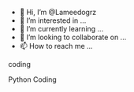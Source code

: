 - 👋 Hi, I’m @Lameedogrz
- 👀 I’m interested in ...
- 🌱 I’m currently learning ...
- 💞️ I’m looking to collaborate on ...
- 📫 How to reach me ...

<!---
Lameedogrz/Lameedogrz is a ✨ special ✨ repository because its `README.md` (this file) appears on your GitHub profile.
You can click the Preview link to take a look at your changes.
---> coding
Python
Coding

